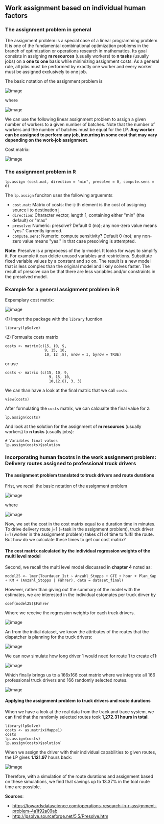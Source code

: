 ## Work assignment based on individual human factors

### The assignment problem in general

The assignment problem is a special case of a linear programming problem. It is one of the fundamental combinational optimization problems in the branch of optimization or operations research in mathematics. Its goal consists in assigning **m resources** (usually workers) to **n tasks** (usually jobs) on a **one to one** basis while minimizing assignment costs. As a general rule, all jobs must be performed by exactly one worker and every worker must be assigned exclusively to one job.

The basic notation of the assignment problem is

![image](https://user-images.githubusercontent.com/102478331/160347326-4c1d8298-65c8-4688-8930-c2cbfba0c973.png)

where

![image](https://user-images.githubusercontent.com/102478331/160347290-00f56fd9-7169-41ed-9094-1e304813d9a1.png)

We can use the following linear assignment problem to assign a given number of workers to a given number of batches. Note that the number of workers and the number of batches must be equal for the LP. **Any worker can be assigned to perform any job, incurring in some cost that may vary depending on the work-job assignment.**

Cost matrix:

![image](https://user-images.githubusercontent.com/102478331/160680024-a8b60bbc-2802-4268-ae26-9c3b6dff7122.png)


### The assignment problem in R

```
lp.assign (cost.mat, direction = "min", presolve = 0, compute.sens = 0)
```

The `lp.assign` funciton uses the following arguemnts:

- `cost.mat`: Matrix of costs: the ij-th element is the cost of assigning source i to destination j.
- `direction`: Character vector, length 1, containing either "min" (the default) or "max"
- `presolve`: Numeric: presolve? Default 0 (no); any non-zero value means "yes." Currently ignored.
- `compute.sens`: Numeric: compute sensitivity? Default 0 (no); any non-zero value means "yes." In that case presolving is attempted.

**Note:** Presolve is a preprocess of the lp-model. It looks for ways to simplify it. For example it can delete unused variables and restrictions. Substitute fixed variable values by a constant and so on. The result is a new model that is less complex than the original model and likely solves faster. The result of presolve can be that there are less variables and/or constraints in the presolved model.

### Example for a general assignment problem in R

Expemplary cost matrix:

![image](https://user-images.githubusercontent.com/102478331/160347889-5833ee7a-4a43-4629-b786-49abec822998.png)

(1) Import the package with the `library` fucntion

```
library(lpSolve)
```
(2) Formualte costs matrix

```
costs <- matrix(c(15, 10, 9,
                  9, 15, 10,
                  10, 12 ,8), nrow = 3, byrow = TRUE)
```
or use 

```
costs <- matrix (c(15, 10, 9,
                    9, 15, 10, 
                    10,12,8), 3, 3)
```
We can than have a look at the final matric that we call `costs`:

```
view(costs)
```

After formulating the `costs` matrix, we can calcualte the final value for z:

```
lp.assign(costs)
```

And look at the solution for the assignment of **m resources** (usually workers) to **n tasks** (usually jobs):

```
# Variables final values
lp.assign(costs)$solution
```

### Incorporating human facotrs in the work assignment problem: Delivery routes assigned to professional truck drivers

#### The assignment problem translated to truck drivers and route durations

Frist, we recall the basic notation of the assignment problem 

![image](https://user-images.githubusercontent.com/102478331/160347326-4c1d8298-65c8-4688-8930-c2cbfba0c973.png)

where

![image](https://user-images.githubusercontent.com/102478331/160347290-00f56fd9-7169-41ed-9094-1e304813d9a1.png)

Now, we set the cost in the cost matrix equal to a duration time in minutes. To drive delivery route j=1 (=task in the assignment problem),  truck driver i=1 (worker in the assignment problem) takes c11 of time to fulfil the route. But how do we calculate these times to get our cost matrix?


#### The cost matrix calculated by the individual regression weights of the multi level model

Second, we recall the multi level model discussed in **chapter 4** noted as:

```
model25 <- lmer(Tourdauer_Ist ~ Anzahl_Stopps + GTE + hour + Plan_Kap + KM + (Anzahl_Stopps | Fahrer), data = dataset_final)
```

However, rather than giving out the summary of the model with the estimates, we are interested in the individual estomates per truck dirver by

```
coef(model25)$Fahrer
```

Where we receive the regression weights for each truck drivers. 

![image](https://user-images.githubusercontent.com/102478331/160670960-f74e4f67-e046-41cd-b0e2-0a47ed5b8763.png)

An from the initial dataset, we know the attributes of the routes that the dispatcher is planning for the truck drivers:

![image](https://user-images.githubusercontent.com/102478331/160673553-b922047a-a444-4637-9387-31144bd5634e.png)

We can now simulate how long driver 1 would need for route 1 to create c11:

![image](https://user-images.githubusercontent.com/102478331/160673646-ddd9a90f-19a4-4b96-8e32-c24fcc8c1e71.png)

Which finally brings us to a 166x166 cost matrix where we integrate all 166 professional truck drivers and 166 randomly selected routes.

![image](https://user-images.githubusercontent.com/102478331/160679761-b73cfd36-6652-45ac-967e-92b0d976ce5d.png)

#### Applying the assignment problem to truck drivers and route durations

When we have a look at the real data from the track and trace system, we can find that the randomly selected routes took **1,272.31 hours in total**.

```
library(lpSolve)
costs <- as.matrix(Mappe1)
costs
lp.assign(costs)
lp.assign(costs)$solution`
```

When we assign the driver with their individual capabilities to given routes, the LP gives **1.121.97** hours back:

![image](https://user-images.githubusercontent.com/102478331/160679242-716628cd-d2bb-4173-a4cf-b5d2c0f39468.png)

Therefore, with a simulation of the route durations and assignment based on these simulations, we find that savings up to 13.37% in the toal route time are possible.



**Sources**: 
- https://towardsdatascience.com/operations-research-in-r-assignment-problem-4a1f92a09ab
- http://lpsolve.sourceforge.net/5.5/Presolve.htm
